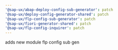 ```yaml
---
'@sap-ux/abap-deploy-config-sub-generator': patch
'@sap-ux/deploy-config-generator-shared': patch
'@sap-ux/flp-config-sub-generator': patch
'@sap-ux/fiori-generator-shared': patch
'@sap-ux/flp-config-inquirer': patch
---
```


adds new module flp config sub gen
